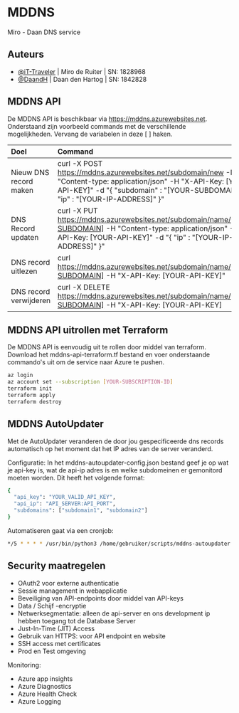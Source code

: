 # MDDNS

Miro - Daan DNS service

## Auteurs

- [@iT-Traveler](https://github.com/iT-Traveler) | Miro de Ruiter | SN: 1828968
- [@DaandH](https://github.com/DaandH) | Daan den Hartog | SN: 1842828


## MDDNS API

De MDDNS API is beschikbaar via https://mddns.azurewebsites.net. Onderstaand zijn voorbeeld commands met de verschillende mogelijkheden. Vervang de variabelen in deze [ ] haken.

| Doel | Command                |
| :-------- | :------------------------- |
| Nieuw DNS record maken | curl -X POST https://mddns.azurewebsites.net/subdomain/new -H "Content-type: application/json" -H "X-API-Key: [YOUR-API-KEY]" -d "{ \"subdomain\" : \"[YOUR-SUBDOMAIN]\", \"ip\" : \"[YOUR-IP-ADDRESS]\" }" |
| DNS Record updaten | curl -X PUT https://mddns.azurewebsites.net/subdomain/name/[YOUR-SUBDOMAIN] -H "Content-type: application/json" -H "X-API-Key: [YOUR-API-KEY]" -d "{ \"ip\" : \"[YOUR-IP-ADDRESS]\" }" |
| DNS record uitlezen | curl https://mddns.azurewebsites.net/subdomain/name/[YOUR-SUBDOMAIN] -H "X-API-Key: [YOUR-API-KEY]" |
| DNS record verwijderen | curl -X DELETE https://mddns.azurewebsites.net/subdomain/name/[YOUR-SUBDOMAIN] -H "X-API-Key: [YOUR-API-KEY] |

## MDDNS API uitrollen met Terraform

De MDDNS API is eenvoudig uit te rollen door middel van terraform. Download het mddns-api-terraform.tf bestand en voer onderstaande commando's uit om de service naar Azure te pushen.

```bash
az login
az account set --subscription [YOUR-SUBSCRIPTION-ID]
terraform init
terraform apply
terraform destroy
```

## MDDNS AutoUpdater

Met de AutoUpdater veranderen de door jou gespecificeerde dns records automatisch op het moment dat het IP adres van de server veranderd.

Configuratie:
In het mddns-autoupdater-config.json bestand geef je op wat je api-key is, wat de api-ip adres is en welke subdomeinen er gemonitord moeten worden. Dit heeft het volgende format:

```bash
{
  "api_key": "YOUR_VALID_API_KEY",
  "api_ip": "API_SERVER:API_PORT",
  "subdomains": ["subdomain1", "subdomain2"]
}
```

Automatiseren gaat via een cronjob:

```bash
*/5 * * * * /usr/bin/python3 /home/gebruiker/scripts/mddns-autoupdater.py # Check elke 5 minuten of het ip adres van de server is veranderd.
```

## Security maatregelen

* OAuth2 voor externe authenticatie
* Sessie management in webapplicatie
* Beveiliging van API-endpoints door middel van API-keys
* Data / Schijf -encryptie
* Netwerksegmentatie: alleen de api-server en ons development ip hebben toegang tot de Database Server
* Just-In-Time (JIT) Access
* Gebruik van HTTPS: voor API endpoint en website
* SSH access met certificates
* Prod en Test omgeving

Monitoring:
* Azure app insights
* Azure Diagnostics
* Azure Health Check
* Azure Logging
